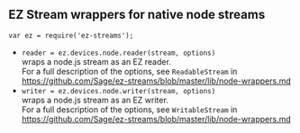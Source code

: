 ## EZ Stream wrappers for native node streams

`var ez = require('ez-streams');`

* `reader = ez.devices.node.reader(stream, options)`  
  wraps a node.js stream as an EZ reader.  
  For a full description of the options, see `ReadableStream` in
  https://github.com/Sage/ez-streams/blob/master/lib/node-wrappers.md 
* `writer = ez.devices.node.writer(stream, options)`  
  wraps a node.js stream as an EZ writer.  
  For a full description of the options, see `WritableStream` in
  https://github.com/Sage/ez-streams/blob/master/lib/node-wrappers.md 
